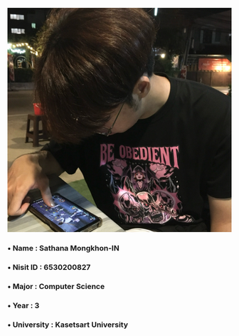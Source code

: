 ![image](image/Profile.jpg)


### • Name : Sathana Mongkhon-IN
### • Nisit ID : 6530200827 
### • Major : Computer Science
### • Year : 3
### • University : Kasetsart University
